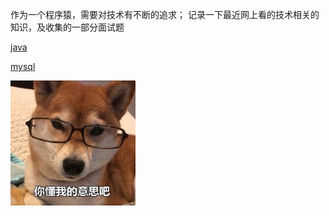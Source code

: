 

作为一个程序猿，需要对技术有不断的追求；
记录一下最近网上看的技术相关的知识，及收集的一部分面试题


[java](/java/)

[mysql](/mysql/)



<!-- 图片显示 -->
![Image text](_images/1.jpg)







